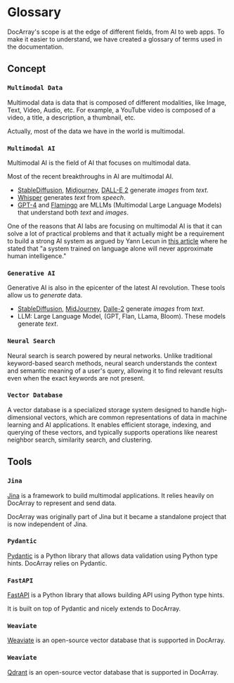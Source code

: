 # Glossary

DocArray's scope is at the edge of different fields, from AI to web apps. To make it easier to understand, we have created a glossary of terms used in the documentation. 

## Concept

### `Multimodal Data`
Multimodal data is data that is composed of different modalities, like Image, Text, Video, Audio, etc.
For example, a YouTube video is composed of a video, a title, a description, a thumbnail, etc. 

Actually, most of the data we have in the world is multimodal.

### `Multimodal AI`

Multimodal AI is the field of AI that focuses on multimodal data. 

Most of the recent breakthroughs in AI are multimodal AI. 

* [StableDiffusion](https://stability.ai/blog/stable-diffusion-public-release), [Midjourney](https://www.midjourney.com/home/?callbackUrl=%2Fapp%2F), [DALL-E 2](https://openai.com/product/dall-e-2) generate *images* from *text*.
* [Whisper](https://openai.com/research/whisper) generates *text* from *speech*.
* [GPT-4](https://openai.com/product/gpt-4) and [Flamingo](https://www.deepmind.com/blog/tackling-multiple-tasks-with-a-single-visual-language-model) are MLLMs (Multimodal Large Language Models) that understand both *text* and *images*.

One of the reasons that AI labs are focusing on multimodal AI is that it can solve a lot of practical problems and that it actually might be
a requirement to build a strong AI system as argued by Yann Lecun in [this article](https://www.noemamag.com/ai-and-the-limits-of-language/) where he stated that "a system trained on language alone will never approximate human intelligence."

### `Generative AI`

Generative AI is also in the epicenter of the latest AI revolution. These tools allow us to *generate* data.

* [StableDiffusion](https://stability.ai/blog/stable-diffusion-public-release), [MidJourney](https://www.midjourney.com/home/?callbackUrl=%2Fapp%2F), [Dalle-2](https://openai.com/product/dall-e-2) generate *images* from *text*.
* LLM: Large Language Model, (GPT, Flan, LLama, Bloom). These models generate *text*.

### `Neural Search`

Neural search is search powered by neural networks. Unlike traditional keyword-based search methods, neural search understands the context and semantic meaning of a user's query, allowing it to find relevant results even when the exact keywords are not present.

### `Vector Database`

A vector database is a specialized storage system designed to handle high-dimensional vectors, which are common representations of data in machine learning and AI applications. It enables efficient storage, indexing, and querying of these vectors, and typically supports operations like nearest neighbor search, similarity search, and clustering.

## Tools

### `Jina`

[Jina](https://jina.ai) is a framework to build multimodal applications. It relies heavily on DocArray to represent and send data.

DocArray was originally part of Jina but it became a standalone project that is now independent of Jina.

### `Pydantic`

[Pydantic](https://github.com/pydantic/pydantic/) is a Python library that allows data validation using Python type hints. 
DocArray relies on Pydantic.

### `FastAPI`

[FastAPI](https://fastapi.tiangolo.com/) is a Python library that allows building API using Python type hints.

It is built on top of Pydantic and nicely extends to DocArray.

### `Weaviate`

[Weaviate](https://weaviate.io/) is an open-source vector database that is supported in DocArray.

### `Weaviate`

[Qdrant](https://qdrant.tech/) is an open-source vector database that is supported in DocArray.
